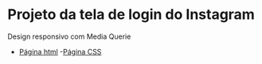 # Projeto da tela de login do Instagram

Design responsivo com Media Querie
- [Página html](../html/insta.html)
-[Página CSS](../css/style.css)


